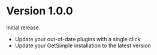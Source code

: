 Version 1.0.0
==========================
Initial release.

* Update your out-of-date plugins with a single click
* Update your GetSimple installation to the latest version
